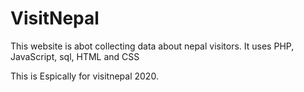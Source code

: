 # VisitNepal
This website is abot collecting data about nepal visitors. It uses PHP, JavaScript, sql, HTML and CSS

This is Espically for visitnepal 2020.
